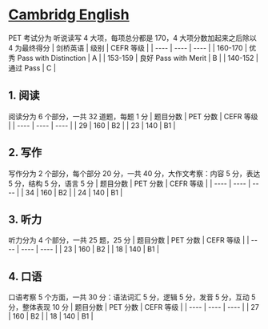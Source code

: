 # [Cambridg English](https://candidates.cambridgeenglish.org/) 

PET 考试分为 听说读写 4 大项，每项总分都是 170，4 大项分数加起来之后除以 4 为最终得分
| 剑桥英语 | 级别 | CEFR 等级 |
| ---- | ---- | ---- |
| 160-170 | 优秀 Pass with Distinction | A |
| 153-159 | 良好 Pass with Merit | B |
| 140-152 | 通过 Pass | C |
 
## 1. 阅读
阅读分为 6 个部分，一共 32 道题，每题 1 分
| 题目分数 | PET 分数 | CEFR 等级 |
| ---- | ---- | ---- |
| 29 | 160 | B2 |
| 23 | 140 | B1 |
 
## 2. 写作
写作分为 2 个部分，每个部分 20 分，一共 40 分，大作文考察：内容 5 分，表达 5 分，结构 5 分，语言 5 分
| 题目分数 | PET 分数 | CEFR 等级 |
| ---- | ---- | ---- |
| 34 | 160 | B2 |
| 24 | 140 | B1 |
 
## 3. 听力
听力分为 4 个部分，一共 25 题，25 分
| 题目分数 | PET 分数 | CEFR 等级 |
| ---- | ---- | ---- |
| 23 | 160 | B2 |
| 18 | 140 | B1 |

## 4. 口语
口语考察 5 个方面，一共 30 分：语法词汇 5 分，逻辑 5 分，发音 5 分，互动 5 分，整体表现 10 分
| 题目分数 | PET 分数 | CEFR 等级 |
| ---- | ---- | ---- |
| 27 | 160 | B2 |
| 18 | 140 | B1 |

